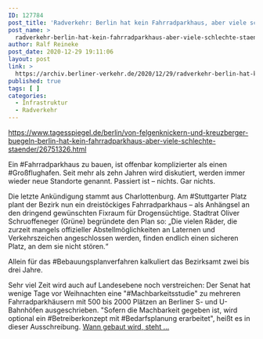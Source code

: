 ```yaml
---
ID: 127784
post_title: 'Radverkehr: Berlin hat kein Fahrradparkhaus, aber viele schlechte Ständer Das Mobilitätsgesetz fordert 100.000 sichere Fahrradständer in Berlin., aus Der Tagesspiegel'
post_name: >
  radverkehr-berlin-hat-kein-fahrradparkhaus-aber-viele-schlechte-staender-das-mobilitaetsgesetz-fordert-100-000-sichere-fahrradstaender-in-berlin-aus-der-tagesspiegel
author: Ralf Reineke
post_date: 2020-12-29 19:11:06
layout: post
link: >
  https://archiv.berliner-verkehr.de/2020/12/29/radverkehr-berlin-hat-kein-fahrradparkhaus-aber-viele-schlechte-staender-das-mobilitaetsgesetz-fordert-100-000-sichere-fahrradstaender-in-berlin-aus-der-tagesspiegel/
published: true
tags: [ ]
categories:
  - Infrastruktur
  - Radverkehr
---
```

https://www.tagesspiegel.de/berlin/von-felgenknickern-und-kreuzberger-buegeln-berlin-hat-kein-fahrradparkhaus-aber-viele-schlechte-staender/26751326.html

Ein #Fahrradparkhaus zu bauen, ist offenbar komplizierter als einen #Großflughafen. Seit mehr als zehn Jahren wird diskutiert, werden immer wieder neue Standorte genannt. Passiert ist – nichts. Gar nichts.

Die letzte Ankündigung stammt aus Charlottenburg. Am #Stuttgarter Platz plant der Bezirk nun ein dreistöckiges Fahrradparkhaus – als Anhängsel an den dringend gewünschten Fixraum für Drogensüchtige. Stadtrat Oliver Schruoffeneger (Grüne) begründete den Plan so: „Die vielen Räder, die zurzeit mangels offizieller Abstellmöglichkeiten an Laternen und Verkehrszeichen angeschlossen werden, finden endlich einen sicheren Platz, an dem sie nicht stören.“

Allein für das #Bebauungsplanverfahren kalkuliert das Bezirksamt zwei bis drei Jahre.

Sehr viel Zeit wird auch auf Landesebene noch verstreichen: Der Senat hat wenige Tage vor Weihnachten eine "#Machbarkeitsstudie" zu mehreren Fahrradparkhäusern mit 500 bis 2000 Plätzen an Berliner S- und U- Bahnhöfen ausgeschrieben. "Sofern die Machbarkeit gegeben ist, wird optional ein #Betreiberkonzept mit #Bedarfsplanung erarbeitet", heißt es in dieser Ausschreibung. <a href="https://www.tagesspiegel.de/berlin/von-felgenknickern-und-kreuzberger-buegeln-berlin-hat-kein-fahrradparkhaus-aber-viele-schlechte-staender/26751326.html">Wann gebaut wird, steht ...</a>